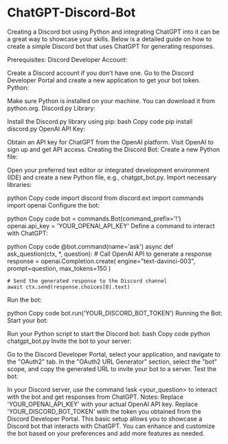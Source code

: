 # ChatGPT-Discord-Bot


Creating a Discord bot using Python and integrating ChatGPT into it can be a great way to showcase your skills. Below is a detailed guide on how to create a simple Discord bot that uses ChatGPT for generating responses.

Prerequisites:
Discord Developer Account:

Create a Discord account if you don't have one.
Go to the Discord Developer Portal and create a new application to get your bot token.
Python:

Make sure Python is installed on your machine. You can download it from python.org.
Discord.py Library:

Install the Discord.py library using pip:
bash
Copy code
pip install discord.py
OpenAI API Key:

Obtain an API key for ChatGPT from the OpenAI platform. Visit OpenAI to sign up and get API access.
Creating the Discord Bot:
Create a new Python file:

Open your preferred text editor or integrated development environment (IDE) and create a new Python file, e.g., chatgpt_bot.py.
Import necessary libraries:

python
Copy code
import discord
from discord.ext import commands
import openai
Configure the bot:

python
Copy code
bot = commands.Bot(command_prefix='!')
openai.api_key = 'YOUR_OPENAI_API_KEY'
Define a command to interact with ChatGPT:

python
Copy code
@bot.command(name='ask')
async def ask_question(ctx, *, question):
    # Call OpenAI API to generate a response
    response = openai.Completion.create(
        engine="text-davinci-003",
        prompt=question,
        max_tokens=150
    )

    # Send the generated response to the Discord channel
    await ctx.send(response.choices[0].text)
Run the bot:

python
Copy code
bot.run('YOUR_DISCORD_BOT_TOKEN')
Running the Bot:
Start your bot:

Run your Python script to start the Discord bot:
bash
Copy code
python chatgpt_bot.py
Invite the bot to your server:

Go to the Discord Developer Portal, select your application, and navigate to the "OAuth2" tab.
In the "OAuth2 URL Generator" section, select the "bot" scope, and copy the generated URL to invite your bot to a server.
Test the bot:

In your Discord server, use the command !ask <your_question> to interact with the bot and get responses from ChatGPT.
Notes:
Replace 'YOUR_OPENAI_API_KEY' with your actual OpenAI API key.
Replace 'YOUR_DISCORD_BOT_TOKEN' with the token you obtained from the Discord Developer Portal.
This basic setup allows you to showcase a Discord bot that interacts with ChatGPT. You can enhance and customize the bot based on your preferences and add more features as needed.
